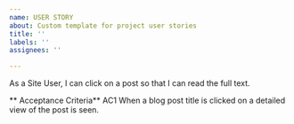 ```yaml
---
name: USER STORY
about: Custom template for project user stories
title: ''
labels: ''
assignees: ''

---
```


As a Site User, I can click on a post so that I can read the full text.

** Acceptance Criteria**
AC1 When a blog post title is clicked on a detailed view of the post is seen.
